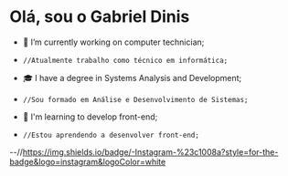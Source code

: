 # Olá, sou o Gabriel Dinis

- 🔧 I’m currently working on computer technician;
-     //Atualmente trabalho como técnico em informática;

- 🎓 I have a degree in Systems Analysis and Development;
-     //Sou formado em Análise e Desenvolvimento de Sistemas;

- 🌱 I'm learning to develop front-end;
-     //Estou aprendendo a desenvolver front-end;


--//https://img.shields.io/badge/-Instagram-%23c1008a?style=for-the-badge&logo=instagram&logoColor=white
